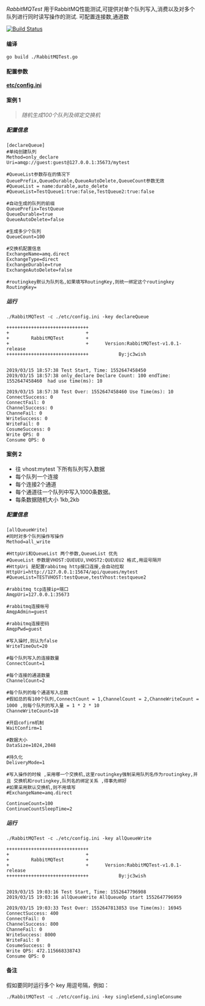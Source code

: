 *RabbitMQTest* 用于RabbitMQ性能测试,可提供对单个队列写入,消费以及对多个队列进行同时读写操作的测试.
可配置连接数,通道数

[![Build Status](https://travis-ci.org/jc3wish/RabbitMQTest.svg?branch=master)](https://travis-ci.org/jc3wish/RabbitMQTest)

#### 编译
```
go build ./RabbitMQTest.go

```

#### 配置参数

[**etc/config.ini**](https://github.com/jc3wish/RabbitMQTest/blob/master/etc/config.ini)


#### 案例 1

> *随机生成100个队列及绑定交换机*

##### 配置信息
```
[declareQueue]
#单纯创建队列
Method=only_declare
Uri=amqp://guest:guest@127.0.0.1:35673/mytest

#QueueList参数存在的情况下 QueuePrefix,QueueDurable,QueueAutoDelete,QueueCount参数无效
#QueueList = name:durable,auto_delete
#QueueList=TestQueue1:true:false,TestQueue2:true:false

#自动生成的队列的前缀
QueuePrefix=TestQueue
QueueDurable=true
QueueAutoDelete=false

#生成多少个队列
QueueCount=100

#交换机配置信息
ExchangeName=amq.direct
ExchangeType=direct
ExchangeDurable=true
ExchangeAutoDelete=false

#routingkey默认为队列名,如果填写RoutingKey,则统一绑定这个routingkey
RoutingKey=

```
##### 运行

```
./RabbitMQTest -c ./etc/config.ini -key declareQueue

++++++++++++++++++++++++++++++
+                            +
+        RabbitMQTest        +
+                            +      Version:RabbitMQTest-v1.0.1-release
++++++++++++++++++++++++++++++           By:jc3wish


2019/03/15 18:57:38 Test Start, Time: 1552647458450
2019/03/15 18:57:38 only_declare Declare Count: 100 endTime: 1552647458460  had use time(ms): 10

2019/03/15 18:57:38 Test Over: 1552647458460 Use Time(ms): 10
ConnectSuccess: 0
ConnectFail: 0
ChannelSuccess: 0
ChanneFail: 0
WriteSuccess: 0
WriteFail: 0
CosumeSuccess: 0
Write QPS: 0
Consume QPS: 0

```


#### 案例 2

- 往 vhost:mytest 下所有队列写入数据
- 每个队列一个连接
- 每个连接2个通道
- 每个通道往一个队列中写入1000条数据。
- 每条数据随机大小 1kb,2kb

##### 配置信息
```
[allQueueWrite]
#同时对多个队列操作写操作
Method=all_write

#HttpUri和QueueList 两个参数,QueueList 优先
#QueueList 参数是VHOST:QUEUEU,VHOST2:QUEUEU2 格式,用逗号隔开
#HttpUri 是配置rabbitmq http接口连接,会自动拉取
HttpUri=http://127.0.0.1:15674/api/queues/mytest
#QueueList=TESTVHOST:testQueue,testVhost:testqueue2

#rabbitmq tcp连接ip+端口
AmqpUri=127.0.0.1:35673

#rabbitmq连接帐号
AmqpAdmin=guest

#rabbitmq连接密码
AmqpPwd=guest

#写入操时,则认为false
WriteTimeOut=20

#每个队列写入的连接数量
ConnectCount=1

#每个连接的通道数量
ChannelCount=2

#每个队列的每个通道写入总数
#假如总的有100个队列,ConnectCount = 1,ChannelCount = 2,ChanneWriteCount = 1000 ,则每个队列的写入量 = 1 * 2 * 10
ChanneWriteCount=10

#开启cofirm机制
WaitConfirm=1

#数据大小
DataSize=1024,2048

#持久化
DeliveryMode=1

#写入操作的时候 ,采用哪一个交换机,这里routingkey强制采用队列名作为routingkey,并且 交换机和routingkey,队列名的绑定关系 ,得事先绑好
#如果采用默认交换机,则不用填写
#ExchangeName=amq.direct

ContinueCount=100
ContinueCountSleepTime=2
```

##### 运行

```
./RabbitMQTest -c ./etc/config.ini -key allQueueWrite

++++++++++++++++++++++++++++++
+                            +
+        RabbitMQTest        +
+                            +      Version:RabbitMQTest-v1.0.1-release
++++++++++++++++++++++++++++++           By:jc3wish


2019/03/15 19:03:16 Test Start, Time: 1552647796908
2019/03/15 19:03:16 allQueueWrite AllQueueOp start 1552647796959

2019/03/15 19:03:33 Test Over: 1552647813853 Use Time(ms): 16945
ConnectSuccess: 400
ConnectFail: 0
ChannelSuccess: 800
ChanneFail: 0
WriteSuccess: 8000
WriteFail: 0
CosumeSuccess: 0
Write QPS: 472.115668338743
Consume QPS: 0

```

#### 备注

假如要同时运行多个 key 用逗号隔，例如：

```
./RabbitMQTest -c ./etc/config.ini -key singleSend,singleConsume

```